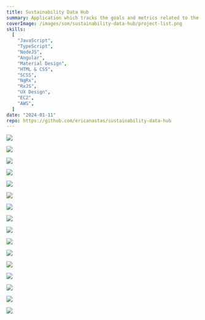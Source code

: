 ```yaml
---
title: Sustainability Data Hub
summary: Application which tracks the goals and metrics related to the energy use and carbon footprint of SOM projects
coverImage: /images/som/sustainability-data-hub/project-list.png
skills:
  [
    "JavaScript",
    "TypeScript",
    "NodeJS",
    "Angular",
    "Material Design",
    "HTML & CSS",
    "SCSS",
    "NgRx",
    "RxJS",
    "UX Design",
    "EC2",
    "AWS",
  ]
date: "2024-01-11"
repo: https://github.com/ericanastas/sustainability-data-hub
---
```


![](/images/som/sustainability-data-hub/project-summary.png)

![](/images/som/sustainability-data-hub/project-info.png)

![](/images/som/sustainability-data-hub/edit-project.png)

![](/images/som/sustainability-data-hub/goals.png)

![](/images/som/sustainability-data-hub/create-goal.png)

![](/images/som/sustainability-data-hub/create-cert-goal.png)

![](/images/som/sustainability-data-hub/edit-goal.png)

![](/images/som/sustainability-data-hub/analysis.png)

![](/images/som/sustainability-data-hub/create-task.png)

![](/images/som/sustainability-data-hub/edit-task.png)

![](/images/som/sustainability-data-hub/goal-metrics.png)

![](/images/som/sustainability-data-hub/goal-metrics2.png)

![](/images/som/sustainability-data-hub/client-review.png)

![](/images/som/sustainability-data-hub/create-client-review.png)

![](/images/som/sustainability-data-hub/edit-client-review.png)

![](/images/som/sustainability-data-hub/map.png)
